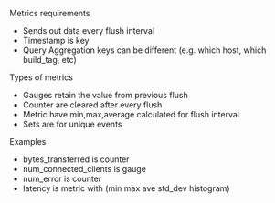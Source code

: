 
Metrics requirements
* Sends out data every flush interval
* Timestamp is key
* Query Aggregation keys can be different (e.g. which host, which build_tag, etc)

Types of metrics
* Gauges retain the value from previous flush
* Counter are cleared after every flush
* Metric have min,max,average calculated for flush interval
* Sets are for unique events

Examples 
* bytes_transferred is counter
* num_connected_clients is gauge
* num_error is counter
* latency is metric with (min max ave std_dev histogram)

